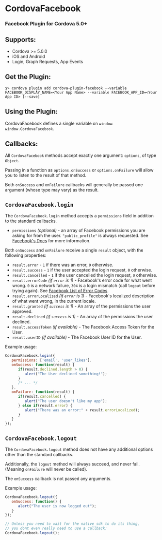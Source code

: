 # CordovaFacebook

### Facebook Plugin for Cordova 5.0+

## Supports:

- Cordova >= 5.0.0
- iOS and Android
- Login, Graph Requests, App Events

## Get the Plugin:

```shell
$> cordova plugin add cordova-plugin-facebook --variable FACEBOOK_DISPLAY_NAME=<Your App Name> --variable FACEBOOK_APP_ID=<Your App ID> [--save]
```

## Using the Plugin:

CordovaFacebook defines a single variable on `window`: `window.CordovaFacebook`.

## Callbacks:

All `CordovaFacebook` methods accept exactly one argument: `options`, of type `Object`.

Passing in a function as `options.onSuccess` or `options.onFailure` will allow you to listen to the result of that method.

Both `onSuccess` and `onFailure` callbacks will generally be passed one argument (whose type may vary) as the result.

## `CordovaFacebook.login`

The `CordovaFacebook.login` method accepts a `permissions` field in addition to the standard callbacks.

- `permissions` _(optional)_ - an array of Facebook permissions you are asking for from the user. `"public_profile"` is always requested. See [Facebook's Docs](https://developers.facebook.com/docs/facebook-login/permissions/v2.4) for more information.

Both `onSuccess` and `onFailure` receive a single `result` object, with the following properties:

- `result.error` - `1` if there was an error, `0` otherwise.
- `result.success` - `1` if the user accepted the login request, `0` otherwise.
- `result.cancelled` - `1` if the user cancelled the login request, `0` otherwise.
- `result.errorCode` _(if `error` is 1)_ - Facebook's error code for what went wrong. `0` is a network failure, `304` is a login mismatch (call `logout` before trying again). See [Facebook List of Error Codes](https://developers.facebook.com/docs/graph-api/using-graph-api/v2.4#errors).
- `result.errorLocalized` _(if `error` is 1)_ - Facebook's localized description of what went wrong, in the current locale.
- `result.granted` _(if `success` is 1)_ - An array of the permissions the user approved.
- `result.declined` _(if `success` is 1)_ - An array of the permissions the user declined.
- `result.accessToken` _(if available)_ - The Facebook Access Token for the User.
- `result.userID` _(if available)_ - The Facebook User ID for the User.

Example usage:

```javascript
CordovaFacebook.login({
   permissions: ['email', 'user_likes'],
   onSuccess: function(result) {
      if(result.declined.length > 0) {
         alert("The User declined something!");
      }
      /* ... */
   },
   onFailure: function(result) {
      if(result.cancelled) {
         alert("The user doesn't like my app");
      } else if(result.error) {
         alert("There was an error:" + result.errorLocalized);
      }
   }
});
```

## `CordovaFacebook.logout`

The `CordovaFacebook.logout` method does not have any additional options other than the standard callbacks.

Additionally, the `logout` method will always succeed, and never fail. (Meaning `onFailure` will never be called).

The `onSuccess` callback is not passed any arguments.

Example usage:

```javascript
CordovaFacebook.logout({
   onSuccess: function() {
      alert("The user is now logged out");
   }
});

// Unless you need to wait for the native sdk to do its thing,
// you dont even really need to use a callback:
CordovaFacebook.logout();
```


